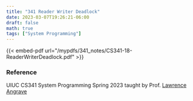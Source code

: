 ```yaml
---
title: "341 Reader Writer Deadlock"
date: 2023-03-07T19:26:21-06:00
draft: false
math: true
tags: ["System Programming"]
---
```


{{< embed-pdf url="/mypdfs/341_notes/CS341-18-ReaderWriterDeadlock.pdf" >}}

### Reference
UIUC CS341 System Programming Spring 2023 taught by Prof. [Lawrence Angrave](https://siebelschool.illinois.edu/about/people/faculty/angrave)